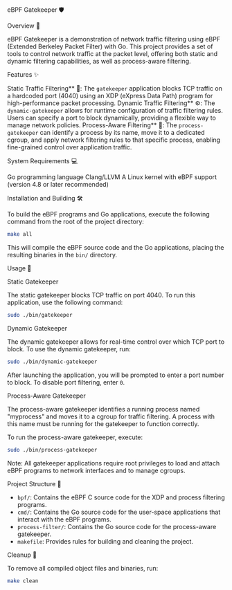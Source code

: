 eBPF Gatekeeper 🛡️

Overview 📝

eBPF Gatekeeper is a demonstration of network traffic filtering using eBPF (Extended Berkeley Packet Filter) with Go. This project provides a set of tools to control network traffic at the packet level, offering both static and dynamic filtering capabilities, as well as process-aware filtering.

Features ✨

  Static Traffic Filtering** 🚦: The `gatekeeper` application blocks TCP traffic on a hardcoded port (4040) using an XDP (eXpress Data Path) program for high-performance packet processing.
  Dynamic Traffic Filtering** ⚙️: The `dynamic-gatekeeper` allows for runtime configuration of traffic filtering rules. Users can specify a port to block dynamically, providing a flexible way to manage network policies.
  Process-Aware Filtering** 🎯: The `process-gatekeeper` can identify a process by its name, move it to a dedicated cgroup, and apply network filtering rules to that specific process, enabling fine-grained control over application traffic.

System Requirements 💻

   Go programming language
   Clang/LLVM
   A Linux kernel with eBPF support (version 4.8 or later recommended)

Installation and Building 🛠️

To build the eBPF programs and Go applications, execute the following command from the root of the project directory:

```bash
make all
```

This will compile the eBPF source code and the Go applications, placing the resulting binaries in the `bin/` directory.

Usage 🚀

Static Gatekeeper

The static gatekeeper blocks TCP traffic on port 4040. To run this application, use the following command:

```bash
sudo ./bin/gatekeeper
```

Dynamic Gatekeeper

The dynamic gatekeeper allows for real-time control over which TCP port to block. To use the dynamic gatekeeper, run:

```bash
sudo ./bin/dynamic-gatekeeper
```

After launching the application, you will be prompted to enter a port number to block. To disable port filtering, enter `0`.

Process-Aware Gatekeeper

The process-aware gatekeeper identifies a running process named "myprocess" and moves it to a cgroup for traffic filtering. A process with this name must be running for the gatekeeper to function correctly.

To run the process-aware gatekeeper, execute:

```bash
sudo ./bin/process-gatekeeper
```

Note: All gatekeeper applications require root privileges to load and attach eBPF programs to network interfaces and to manage cgroups.

Project Structure 📁

  - `bpf/`: Contains the eBPF C source code for the XDP and process filtering programs.
  - `cmd/`: Contains the Go source code for the user-space applications that interact with the eBPF programs.
  - `process-filter/`: Contains the Go source code for the process-aware gatekeeper.
  - `makefile`: Provides rules for building and cleaning the project.

Cleanup 🧹

To remove all compiled object files and binaries, run:

```bash
make clean
```
